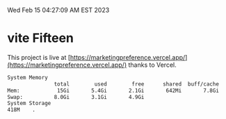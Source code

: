 Wed Feb 15 04:27:09 AM EST 2023

# vite Fifteen


This project is live at [https://marketingpreference.vercel.app/](https://marketingpreference.vercel.app/) thanks to Vercel.

```bash
System Memory
               total        used        free      shared  buff/cache   available
Mem:            15Gi       5.4Gi       2.1Gi       642Mi       7.8Gi       8.9Gi
Swap:          8.0Gi       3.1Gi       4.9Gi
System Storage
418M	.
